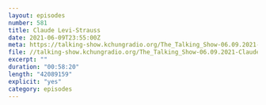 ```yaml
---
layout: episodes
number: 581
title: Claude Levi-Strauss
date: 2021-06-09T23:55:00Z
meta: https://talking-show.kchungradio.org/The_Talking_Show-06.09.2021-Claude_Levi_Strauss.mp3
file: //talking-show.kchungradio.org/The_Talking_Show-06.09.2021-Claude_Levi_Strauss.mp3
excerpt: ""
duration: "00:58:20"
length: "42089159"
explicit: "yes"
category: episodes
---
```


